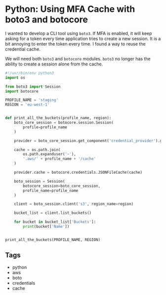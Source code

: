 # Python: Using MFA Cache with boto3 and botocore

I wanted to develop a CLI tool using `boto3`. If MFA is enabled, it will keep asking for a token every time application tries to create a new session. It is a bit annoying to enter the token every time. I found a way to reuse the credential cache.

We will need both `boto3` and `botocore` modules. `boto3` no longer has the ability to create a session alone from the cache.  

```python
#!/usr/bin/env python3
import os

from boto3 import Session
import botocore

PROFILE_NAME = 'staging'
REGION = 'eu-west-1'


def print_all_the_buckets(profile_name, region):
    boto_core_session = botocore.session.Session(
        profile=profile_name
    )

    provider = boto_core_session.get_component('credential_provider').get_provider('assume-role')

    cache = os.path.join(
        os.path.expanduser('~'),
        '.aws/' + profile_name + '/cache'
    )

    provider.cache = botocore.credentials.JSONFileCache(cache)

    boto_session = Session(
        botocore_session=boto_core_session,
        profile_name=profile_name
    )

    client = boto_session.client('s3', region_name=region)

    bucket_list = client.list_buckets()

    for bucket in bucket_list['Buckets']:
        print(bucket['Name'])


print_all_the_buckets(PROFILE_NAME, REGION)
```

## Tags

- python
- aws
- boto
- credentials
- cache